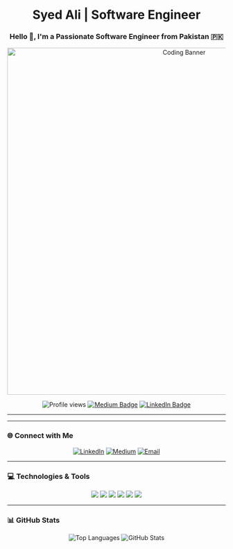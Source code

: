 <h1 align="center">Syed Ali | Software Engineer</h1>
<h3 align="center">Hello 👋, I'm a Passionate Software Engineer from Pakistan 🇵🇰</h3>

<p align="center">
  <img alt="Coding Banner" width="800" src="https://user-images.githubusercontent.com/65373279/148280039-301b677b-74e7-49f8-af75-15e7c9253d74.png">
</p>

<p align="center">
  <img src="https://komarev.com/ghpvc/?username=syedali010&label=Profile%20views&color=brightgreen&style=plastic" alt="Profile views" />
  <a href="https://medium.com/@i200745" target="_blank"><img src="https://img.shields.io/badge/Medium-12100E?style=plastic&logo=medium&logoColor=white" alt="Medium Badge"/></a>
  <a href="https://linkedin.com/in/syedali" target="_blank"><img src="https://img.shields.io/badge/LinkedIn-blue?style=plastic&logo=linkedin&logoColor=white" alt="LinkedIn Badge"/></a>
</p>

---




---
### 🌐 Connect with Me
<p align="center">
<a href="https://linkedin.com/in/syedali" target="blank"><img align="center" src="https://img.shields.io/badge/LinkedIn-0077B5?style=for-the-badge&logo=linkedin&logoColor=white" alt="LinkedIn"/></a>
<a href="https://medium.com/@i200745" target="blank"><img align="center" src="https://img.shields.io/badge/Medium-12100E?style=for-the-badge&logo=medium&logoColor=white" alt="Medium"/></a>
<a href="mailto:syedaliupw@gmail.com" target="blank"><img align="center" src="https://img.shields.io/badge/Email-D14836?style=for-the-badge&logo=gmail&logoColor=white" alt="Email"/></a>
</p>

---

### 💻 Technologies & Tools
<p align="center">
  <img src="https://img.shields.io/badge/-Docker-2496ED?style=flat&logo=docker&logoColor=white" />
  <img src="https://img.shields.io/badge/-Kubernetes-326CE5?style=flat&logo=kubernetes&logoColor=white" />
  <img src="https://img.shields.io/badge/-AWS-232F3E?style=flat&logo=amazon-aws&logoColor=white" />
  <img src="https://img.shields.io/badge/-Git-F05032?style=flat&logo=git&logoColor=white" />
  <img src="https://img.shields.io/badge/-Jenkins-D24939?style=flat&logo=jenkins&logoColor=white" />
  <img src="https://img.shields.io/badge/-Python-3776AB?style=flat&logo=python&logoColor=white" />
  <!-- Add more badges for other technologies -->
</p>

---

### 📊 GitHub Stats
<p align="center">
  <img src="https://github-readme-stats.vercel.app/api/top-langs?username=syedali010&show_icons=true&locale=en&layout=compact&theme=radical" alt="Top Languages" />
  <img src="https://github-readme-stats.vercel.app/api?username=syedali010&show_icons=true&locale=en&theme=radical" alt="GitHub Stats" />
</p>
